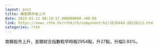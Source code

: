 ```yaml
---
layout: post
title: 韓股開市後上升
date: 2022-01-12 08:19:17.000000000 +08:00
link: https://news.rthk.hk/rthk/ch/component/k2/1628449-20220112.htm
categories: rthk
---
```


南韓股市上升，首爾綜合指數較早時報2954點，升27點，升幅0.93%。
